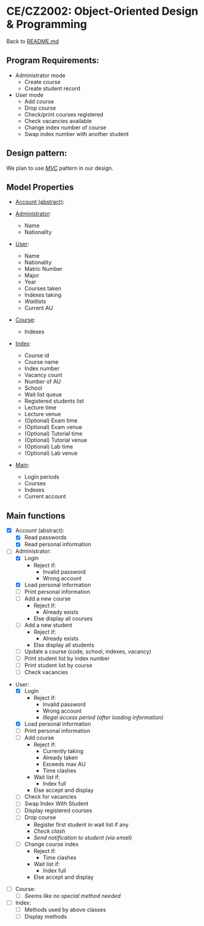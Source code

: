 # CE/CZ2002: Object-Oriented Design & Programming
  
Back to [README.md](README.md)

## Program Requirements:
- Administrator mode
  - Create course
  - Create student record
- User mode
  - Add course
  - Drop course
  - Check/print courses registered
  - Check vacancies available
  - Change index number of course
  - Swap index number with another student
  
## Design pattern:
We plan to use 
[*MVC*](https://en.wikipedia.org/wiki/Model-view-controller) 
pattern in our design.
  
## Model Properties
- [Account (abstract)](Account.java):
  
- [Administrator](Admin.java):
  - Name
  - Nationality
  
- [User](Student.java):
  - Name
  - Nationality
  - Matric Number
  - Major
  - Year
  - Courses taken
  - Indexes taking
  - _Waitlists_
  - Current AU
  
- [Course](Course.java):
  - Indexes
  
- [Index](Index.java):
  - Course id
  - Course name
  - Index number
  - Vacancy count
  - Number of AU
  - School
  - Wait list queue
  - Registered students list
  - Lecture time
  - Lecture venue
  - (Optional) Exam time
  - (Optional) Exam venue
  - (Optional) Tutorial time
  - (Optional) Tutorial venue
  - (Optional) Lab time
  - (Optional) Lab venue

- [Main](Main.java):
  - Login periods
  - Courses
  - Indexes
  - Current account
  
## Main functions
- [x] Account (abstract):
  - [x] Read passwords
  - [x] Read personal information
  
- [ ] Administrator:
  - [x] Login
    - Reject if:
      - Invalid password
      - Wrong account
  - [x] Load personal information
  - [ ] Print personal information
  - [ ] Add a new course
    - Reject if:
      - Already exists
    - Else display all courses
  - [ ] Add a new student
    - Reject if:
      - Already exists
    - Else display all students
  - [ ] Update a course (code, school, indexes, vacancy)
  - [ ] Print student list by index number
  - [ ] Print student list by course
  - [ ] Check vacancies
  
- User:
  - [x] Login
    - Reject if:
      - Invalid password
      - Wrong account
      - _Illegal access period (after loading information)_
  - [x] Load personal information
  - [ ] Print personal information
  - [ ] Add course
    - Reject if:
      - Currently taking
      - Already taken
      - Exceeds max AU
      - Time clashes
    - Wait list if:
      - Index full
    - Else accept and display
  - [ ] Check for vacancies
  - [ ] Swap Index With Student
  - [ ] Display registered courses
  - [ ] Drop course
    - Register first student in wait list if any
    - _Check clash_
    - _Send notification to student (via email)_
  - [ ] Change course index
    - Reject if:
      - Time clashes
    - Wait list if:
      - Index full
    - Else accept and display
  
- [ ] Course:
  - [ ] _Seems like no special method needed_
  
- [ ] Index:
  - [ ] Methods used by above classes
  - [ ] Display methods

